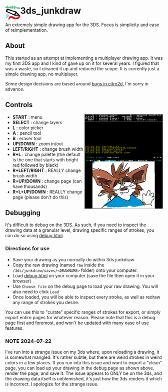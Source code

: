 # 3ds_junkdraw <img alt="icon" align="left" src="icon.png">

An extremely simple drawing app for the 3DS. Focus is simplicity and ease of reimplementation.

## About
This started as an attempt at implementing a multiplayer drawing app. It was my first 3DS app and I
kind of gave up on it for several years. I figured that was a waste, so I cleaned it up and 
reduced the scope. It is currently just a simple drawing app, no multiplayer.

Some design decisions are based around [bugs in citro2d](https://github.com/devkitPro/citro2d/issues/31),
I'm sorry in advance.

## Controls
<img width="250" align="right" src="screenshot1.png" alt="screenshot">

* **START** : menu
* **SELECT** : change layers
* **L** : color picker
* **A** : pencil tool
* **B** : eraser tool
* **UP/DOWN** : zoom in/out
* **LEFT/RIGHT** : change brush width
* **R+L** : change palette (the default is the one that starts with bright red followed by black)
* **R+LEFT/RIGHT** : REALLY change brush width
* **R+UP/DOWN** : change page (can have thousands)
* **R+L+UP/DOWN** : REALLY change page (please don't do this)

## Debugging
It's difficult to debug on the 3DS. As such, if you need to inspect the drawing data at a granular
level, drawing specific ranges of strokes, you can do so using [debug.html](debug.html).

### Directions for use
- Save your drawing as you normally do within 3ds junkdraw
- Copy the raw drawing (named `raw` inside the `/3ds/junkdraw/saves/<DRAWNAME>` folder) onto your computer. 
- Load [debug.html](debug.html) on your computer (save the file then open it in your browser)
- Use `Choose file` on the debug page to load your raw drawing. You will also need to click `Load`
- Once loaded, you will be able to inspect every stroke, as well as redraw any range of strokes you desire.

You can use this to "curate" specific ranges of strokes for export, or simply export entire pages for 
whatever reason. Please note that this is a debug page first and foremost, and won't be updated with
many ease of use features.

### NOTE 2024-07-22
I've run into a strange issue on my 3ds where, upon reloading a drawing, it is somewhat mangled. It's
rather subtle, but there are weird strokes in weird colors in a few places. If you run into this issue
and want to export a "clean" page, you can load up your drawing in the debug page as shown above, render
the page, and save it. The issue appears to ONLY be on the 3ds, and the drawing data itself is 
unblemished, it's just how the 3ds renders it which is incorrect. I apologize for the strange issue.